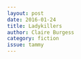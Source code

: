 ```yaml
---
layout: post 
date: 2016-01-24
title: Ladykillers 
author: Claire Burgess
category: fiction
issue: tammy
---
```

